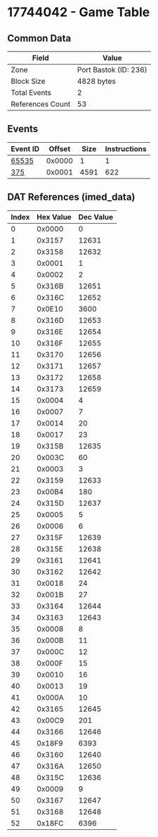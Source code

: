 # 17744042 - Game Table

## Common Data

| Field            | Value                 |
|------------------|-----------------------|
| Zone             | Port Bastok (ID: 236) |
| Block Size       | 4828 bytes            |
| Total Events     | 2                     |
| References Count | 53                    |

## Events

| Event ID            | Offset   |   Size |   Instructions |
|---------------------|----------|--------|----------------|
| [65535](./65535.md) | 0x0000   |      1 |              1 |
| [375](./375.md)     | 0x0001   |   4591 |            622 |

## DAT References (imed_data)

|   Index | Hex Value   |   Dec Value |
|---------|-------------|-------------|
|       0 | 0x0000      |           0 |
|       1 | 0x3157      |       12631 |
|       2 | 0x3158      |       12632 |
|       3 | 0x0001      |           1 |
|       4 | 0x0002      |           2 |
|       5 | 0x316B      |       12651 |
|       6 | 0x316C      |       12652 |
|       7 | 0x0E10      |        3600 |
|       8 | 0x316D      |       12653 |
|       9 | 0x316E      |       12654 |
|      10 | 0x316F      |       12655 |
|      11 | 0x3170      |       12656 |
|      12 | 0x3171      |       12657 |
|      13 | 0x3172      |       12658 |
|      14 | 0x3173      |       12659 |
|      15 | 0x0004      |           4 |
|      16 | 0x0007      |           7 |
|      17 | 0x0014      |          20 |
|      18 | 0x0017      |          23 |
|      19 | 0x315B      |       12635 |
|      20 | 0x003C      |          60 |
|      21 | 0x0003      |           3 |
|      22 | 0x3159      |       12633 |
|      23 | 0x00B4      |         180 |
|      24 | 0x315D      |       12637 |
|      25 | 0x0005      |           5 |
|      26 | 0x0006      |           6 |
|      27 | 0x315F      |       12639 |
|      28 | 0x315E      |       12638 |
|      29 | 0x3161      |       12641 |
|      30 | 0x3162      |       12642 |
|      31 | 0x0018      |          24 |
|      32 | 0x001B      |          27 |
|      33 | 0x3164      |       12644 |
|      34 | 0x3163      |       12643 |
|      35 | 0x0008      |           8 |
|      36 | 0x000B      |          11 |
|      37 | 0x000C      |          12 |
|      38 | 0x000F      |          15 |
|      39 | 0x0010      |          16 |
|      40 | 0x0013      |          19 |
|      41 | 0x000A      |          10 |
|      42 | 0x3165      |       12645 |
|      43 | 0x00C9      |         201 |
|      44 | 0x3166      |       12646 |
|      45 | 0x18F9      |        6393 |
|      46 | 0x3160      |       12640 |
|      47 | 0x316A      |       12650 |
|      48 | 0x315C      |       12636 |
|      49 | 0x0009      |           9 |
|      50 | 0x3167      |       12647 |
|      51 | 0x3168      |       12648 |
|      52 | 0x18FC      |        6396 |

